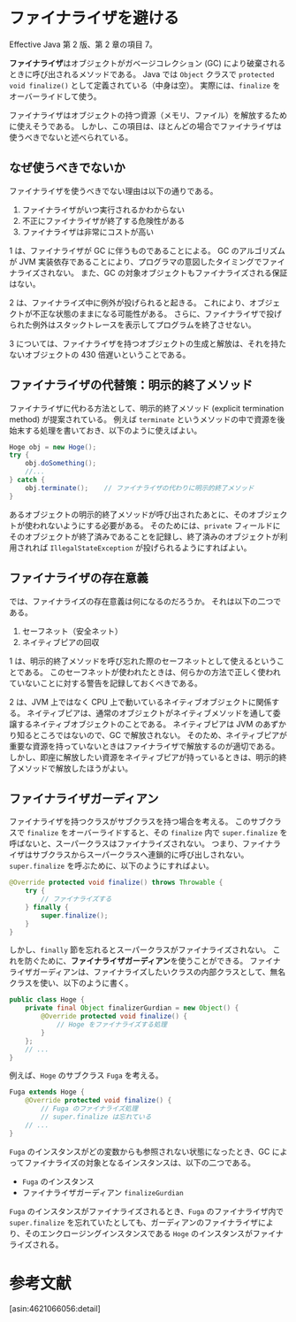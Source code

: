 # ファイナライザを避ける

Effective Java 第 2 版、第 2 章の項目 7。

**ファイナライザ**はオブジェクトがガベージコレクション (GC) により破棄されるときに呼び出されるメソッドである。
Java では `Object` クラスで `protected void finalize()` として定義されている（中身は空）。
実際には、`finalize` をオーバーライドして使う。

ファイナライザはオブジェクトの持つ資源（メモリ、ファイル）を解放するために使えそうである。
しかし、この項目は、ほとんどの場合でファイナライザは使うべきでないと述べられている。

## なぜ使うべきでないか

ファイナライザを使うべきでない理由は以下の通りである。

1. ファイナライザがいつ実行されるかわからない
2. 不正にファイナライザが終了する危険性がある
3. ファイナライザは非常にコストが高い

1 は、ファイナライザが GC に伴うものであることによる。
GC のアルゴリズムが JVM 実装依存であることにより、プログラマの意図したタイミングでファイナライズされない。
また、GC の対象オブジェクトもファイナライズされる保証はない。

2 は、ファイナライズ中に例外が投げられると起きる。
これにより、オブジェクトが不正な状態のままになる可能性がある。
さらに、ファイナライザで投げられた例外はスタックトレースを表示してプログラムを終了させない。

3 については、ファイナライザを持つオブジェクトの生成と解放は、それを持たないオブジェクトの 430 倍遅いということである。

## ファイナライザの代替策：明示的終了メソッド

ファイナライザに代わる方法として、明示的終了メソッド (explicit termination method) が提案されている。
例えば `terminate` というメソッドの中で資源を後始末する処理を書いておき、以下のように使えばよい。

```java
Hoge obj = new Hoge();
try {
    obj.doSomething();
	//...
} catch {
    obj.terminate();    // ファイナライザの代わりに明示的終了メソッド
}
```

あるオブジェクトの明示的終了メソッドが呼び出されたあとに、そのオブジェクトが使われないようにする必要がある。
そのためには、`private` フィールドにそのオブジェクトが終了済みであることを記録し、終了済みのオブジェクトが利用されれば `IllegalStateException` が投げられるようにすればよい。

## ファイナライザの存在意義

では、ファイナライズの存在意義は何になるのだろうか。
それは以下の二つである。

1. セーフネット（安全ネット）
2. ネイティブピアの回収

1 は、明示的終了メソッドを呼び忘れた際のセーフネットとして使えるということである。
このセーフネットが使われたときは、何らかの方法で正しく使われていないことに対する警告を記録しておくべきである。

2 は、JVM 上ではなく CPU 上で動いているネイティブオブジェクトに関係する。
ネイティブピアは、通常のオブジェクトがネイティブメソッドを通して委譲するネイティブオブジェクトのことである。
ネイティブピアは JVM のあずかり知るところではないので、GC で解放されない。
そのため、ネイティブピアが重要な資源を持っていないときはファイナライザで解放するのが適切である。
しかし、即座に解放したい資源をネイティブピアが持っているときは、明示的終了メソッドで解放したほうがよい。

## ファイナライザガーディアン

ファイナライザを持つクラスがサブクラスを持つ場合を考える。
このサブクラスで `finalize` をオーバーライドすると、その `finalize` 内で `super.finalize` を呼ばないと、スーパークラスはファイナライズされない。
つまり、ファイナライザはサブクラスからスーパークラスへ連鎖的に呼び出しされない。
`super.finalize` を呼ぶために、以下のようにすればよい。

```java
@Override protected void finalize() throws Throwable {
    try {
	    // ファイナライズする
	} finally {
	    super.finalize();
	}
}
```

しかし、`finally` 節を忘れるとスーパークラスがファイナライズされない。
これを防ぐために、**ファイナライザガーディアン**を使うことができる。
ファイナライザガーディアンは、ファイナライズしたいクラスの内部クラスとして、無名クラスを使い、以下のように書く。

```java
public class Hoge {
    private final Object finalizerGurdian = new Object() {
	    @Override protected void finalize() {
		    // Hoge をファイナライズする処理
		}
	};
	// ...
}
```

例えば、`Hoge` のサブクラス `Fuga` を考える。

```java
Fuga extends Hoge {
    @Override protected void finalize() {
	    // Fuga のファイナライズ処理
		// super.finalize は忘れている
    // ...
}
```

`Fuga` のインスタンスがどの変数からも参照されない状態になったとき、GC によってファイナライズの対象となるインスタンスは、以下の二つである。

* `Fuga` のインスタンス
* ファイナライザガーディアン `finalizeGurdian`

`Fuga` のインスタンスがファイナライズされるとき、`Fuga` のファイナライザ内で `super.finalize` を忘れていたとしても、ガーディアンのファイナライザにより、そのエンクロージングインスタンスである `Hoge` のインスタンスがファイナライズされる。

# 参考文献

[asin:4621066056:detail]
